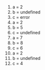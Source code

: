 1. a = 2
2. b = undefined
3. c = error
4. a = 2
5. b = 5
6. c = undefined
7. a = 7
8. b = 8
9. c = 6
10. a = 2
11. b = undefined
12. c = 4